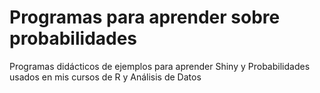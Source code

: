 # Programas para aprender sobre probabilidades

Programas didácticos de ejemplos para aprender Shiny y Probabilidades usados en mis cursos de R y Análisis de Datos
